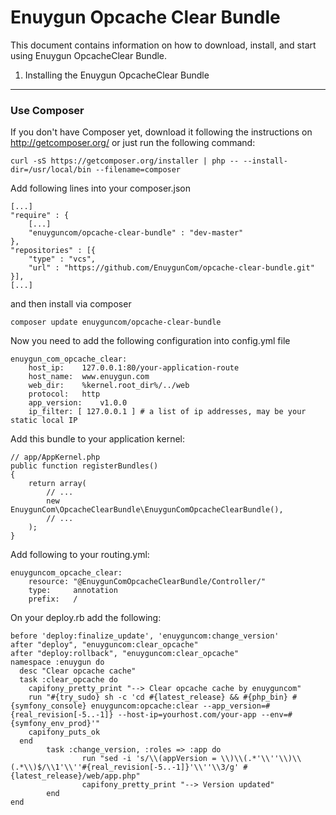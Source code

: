 Enuygun Opcache Clear Bundle
==================

This document contains information on how to download, install, and start
using Enuygun OpcacheClear Bundle.

1) Installing the Enuygun OpcacheClear Bundle
------------------------------------

### Use Composer

If you don't have Composer yet, download it following the instructions on
http://getcomposer.org/ or just run the following command:

    curl -sS https://getcomposer.org/installer | php -- --install-dir=/usr/local/bin --filename=composer

Add following lines into your composer.json

    [...]
    "require" : {
        [...]
        "enuyguncom/opcache-clear-bundle" : "dev-master"
    },
    "repositories" : [{
        "type" : "vcs",
        "url" : "https://github.com/EnuygunCom/opcache-clear-bundle.git"
    }],
    [...]

and then install via composer

    composer update enuyguncom/opcache-clear-bundle

Now you need to add the following configuration into config.yml file

    enuygun_com_opcache_clear:
        host_ip:    127.0.0.1:80/your-application-route
        host_name:  www.enuygun.com
        web_dir:    %kernel.root_dir%/../web
        protocol:   http
        app_version:    v1.0.0
        ip_filter: [ 127.0.0.1 ] # a list of ip addresses, may be your static local IP


Add this bundle to your application kernel:

    // app/AppKernel.php
    public function registerBundles()
    {
        return array(
            // ...
            new EnuygunCom\OpcacheClearBundle\EnuygunComOpcacheClearBundle(),
            // ...
        );
    }
    
Add following to your routing.yml:

    enuyguncom_opcache_clear:
        resource: "@EnuygunComOpcacheClearBundle/Controller/"
        type:     annotation
        prefix:   /
    


On your deploy.rb add the following:

    before 'deploy:finalize_update', 'enuyguncom:change_version'
    after "deploy", "enuyguncom:clear_opcache"
    after "deploy:rollback", "enuyguncom:clear_opcache"
    namespace :enuygun do
      desc "Clear opcache cache"
      task :clear_opcache do
        capifony_pretty_print "--> Clear opcache cache by enuyguncom"
        run "#{try_sudo} sh -c 'cd #{latest_release} && #{php_bin} #{symfony_console} enuyguncom:opcache:clear --app_version=#{real_revision[-5..-1]} --host-ip=yourhost.com/your-app --env=#{symfony_env_prod}'"
        capifony_puts_ok
      end
            task :change_version, :roles => :app do
                    run "sed -i 's/\\(appVersion = \\)\\(.*'\\''\\)\\(.*\\)$/\\1'\\''#{real_revision[-5..-1]}'\\''\\3/g' #{latest_release}/web/app.php"
                    capifony_pretty_print "--> Version updated"    
            end
    end